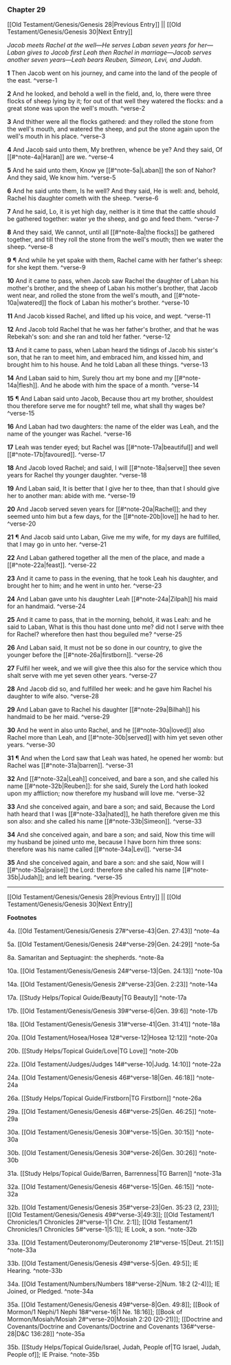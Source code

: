 ### Chapter 29

[[Old Testament/Genesis/Genesis 28|Previous Entry]]  ||  [[Old Testament/Genesis/Genesis 30|Next Entry]]

*Jacob meets Rachel at the well—He serves Laban seven years for her—Laban gives to Jacob first Leah then Rachel in marriage—Jacob serves another seven years—Leah bears Reuben, Simeon, Levi, and Judah.*

**1**  Then Jacob went on his journey, and came into the land of the people of the east. ^verse-1

**2**  And he looked, and behold a well in the field, and, lo, there were three flocks of sheep lying by it; for out of that well they watered the flocks: and a great stone was upon the well's mouth. ^verse-2

**3**  And thither were all the flocks gathered: and they rolled the stone from the well's mouth, and watered the sheep, and put the stone again upon the well's mouth in his place. ^verse-3

**4**  And Jacob said unto them, My brethren, whence be ye? And they said, Of [[#^note-4a|Haran]] are we. ^verse-4

**5**  And he said unto them, Know ye [[#^note-5a|Laban]] the son of Nahor? And they said, We know him. ^verse-5

**6**  And he said unto them, Is he well? And they said, He is well: and, behold, Rachel his daughter cometh with the sheep. ^verse-6

**7**  And he said, Lo, it is yet high day, neither is it time that the cattle should be gathered together: water ye the sheep, and go and feed them. ^verse-7

**8**  And they said, We cannot, until all [[#^note-8a|the flocks]] be gathered together, and till they roll the stone from the well's mouth; then we water the sheep. ^verse-8

**9**  ¶ And while he yet spake with them, Rachel came with her father's sheep: for she kept them. ^verse-9

**10**  And it came to pass, when Jacob saw Rachel the daughter of Laban his mother's brother, and the sheep of Laban his mother's brother, that Jacob went near, and rolled the stone from the well's mouth, and [[#^note-10a|watered]] the flock of Laban his mother's brother. ^verse-10

**11**  And Jacob kissed Rachel, and lifted up his voice, and wept. ^verse-11

**12**  And Jacob told Rachel that he was her father's brother, and that he was Rebekah's son: and she ran and told her father. ^verse-12

**13**  And it came to pass, when Laban heard the tidings of Jacob his sister's son, that he ran to meet him, and embraced him, and kissed him, and brought him to his house. And he told Laban all these things. ^verse-13

**14**  And Laban said to him, Surely thou art my bone and my [[#^note-14a|flesh]]. And he abode with him the space of a month. ^verse-14

**15**  ¶ And Laban said unto Jacob, Because thou art my brother, shouldest thou therefore serve me for nought? tell me, what shall thy wages be? ^verse-15

**16**  And Laban had two daughters: the name of the elder was Leah, and the name of the younger was Rachel. ^verse-16

**17**  Leah was tender eyed; but Rachel was [[#^note-17a|beautiful]] and well [[#^note-17b|favoured]]. ^verse-17

**18**  And Jacob loved Rachel; and said, I will [[#^note-18a|serve]] thee seven years for Rachel thy younger daughter. ^verse-18

**19**  And Laban said, It is better that I give her to thee, than that I should give her to another man: abide with me. ^verse-19

**20**  And Jacob served seven years for [[#^note-20a|Rachel]]; and they seemed unto him but a few days, for the [[#^note-20b|love]] he had to her. ^verse-20

**21**  ¶ And Jacob said unto Laban, Give me my wife, for my days are fulfilled, that I may go in unto her. ^verse-21

**22**  And Laban gathered together all the men of the place, and made a [[#^note-22a|feast]]. ^verse-22

**23**  And it came to pass in the evening, that he took Leah his daughter, and brought her to him; and he went in unto her. ^verse-23

**24**  And Laban gave unto his daughter Leah [[#^note-24a|Zilpah]] his maid for an handmaid. ^verse-24

**25**  And it came to pass, that in the morning, behold, it was Leah: and he said to Laban, What is this thou hast done unto me? did not I serve with thee for Rachel? wherefore then hast thou beguiled me? ^verse-25

**26**  And Laban said, It must not be so done in our country, to give the younger before the [[#^note-26a|firstborn]]. ^verse-26

**27**  Fulfil her week, and we will give thee this also for the service which thou shalt serve with me yet seven other years. ^verse-27

**28**  And Jacob did so, and fulfilled her week: and he gave him Rachel his daughter to wife also. ^verse-28

**29**  And Laban gave to Rachel his daughter [[#^note-29a|Bilhah]] his handmaid to be her maid. ^verse-29

**30**  And he went in also unto Rachel, and he [[#^note-30a|loved]] also Rachel more than Leah, and [[#^note-30b|served]] with him yet seven other years. ^verse-30

**31**  ¶ And when the Lord saw that Leah was hated, he opened her womb: but Rachel was [[#^note-31a|barren]]. ^verse-31

**32**  And [[#^note-32a|Leah]] conceived, and bare a son, and she called his name [[#^note-32b|Reuben]]: for she said, Surely the Lord hath looked upon my affliction; now therefore my husband will love me. ^verse-32

**33**  And she conceived again, and bare a son; and said, Because the Lord hath heard that I was [[#^note-33a|hated]], he hath therefore given me this son also: and she called his name [[#^note-33b|Simeon]]. ^verse-33

**34**  And she conceived again, and bare a son; and said, Now this time will my husband be joined unto me, because I have born him three sons: therefore was his name called [[#^note-34a|Levi]]. ^verse-34

**35**  And she conceived again, and bare a son: and she said, Now will I [[#^note-35a|praise]] the Lord: therefore she called his name [[#^note-35b|Judah]]; and left bearing. ^verse-35


---
[[Old Testament/Genesis/Genesis 28|Previous Entry]]  ||  [[Old Testament/Genesis/Genesis 30|Next Entry]]


**Footnotes**


4a. [[Old Testament/Genesis/Genesis 27#^verse-43|Gen. 27:43]] ^note-4a

5a. [[Old Testament/Genesis/Genesis 24#^verse-29|Gen. 24:29]] ^note-5a

8a. Samaritan and Septuagint: the shepherds. ^note-8a

10a. [[Old Testament/Genesis/Genesis 24#^verse-13|Gen. 24:13]] ^note-10a

14a. [[Old Testament/Genesis/Genesis 2#^verse-23|Gen. 2:23]] ^note-14a

17a. [[Study Helps/Topical Guide/Beauty|TG Beauty]] ^note-17a

17b. [[Old Testament/Genesis/Genesis 39#^verse-6|Gen. 39:6]] ^note-17b

18a. [[Old Testament/Genesis/Genesis 31#^verse-41|Gen. 31:41]] ^note-18a

20a. [[Old Testament/Hosea/Hosea 12#^verse-12|Hosea 12:12]] ^note-20a

20b. [[Study Helps/Topical Guide/Love|TG Love]] ^note-20b

22a. [[Old Testament/Judges/Judges 14#^verse-10|Judg. 14:10]] ^note-22a

24a. [[Old Testament/Genesis/Genesis 46#^verse-18|Gen. 46:18]] ^note-24a

26a. [[Study Helps/Topical Guide/Firstborn|TG Firstborn]] ^note-26a

29a. [[Old Testament/Genesis/Genesis 46#^verse-25|Gen. 46:25]] ^note-29a

30a. [[Old Testament/Genesis/Genesis 30#^verse-15|Gen. 30:15]] ^note-30a

30b. [[Old Testament/Genesis/Genesis 30#^verse-26|Gen. 30:26]] ^note-30b

31a. [[Study Helps/Topical Guide/Barren, Barrenness|TG Barren]] ^note-31a

32a. [[Old Testament/Genesis/Genesis 46#^verse-15|Gen. 46:15]] ^note-32a

32b. [[Old Testament/Genesis/Genesis 35#^verse-23|Gen. 35:23 (2, 23)]]; [[Old Testament/Genesis/Genesis 49#^verse-3|49:3]]; [[Old Testament/1 Chronicles/1 Chronicles 2#^verse-1|1 Chr. 2:1]]; [[Old Testament/1 Chronicles/1 Chronicles 5#^verse-1|5:1]]; IE Look, a son.  ^note-32b

33a. [[Old Testament/Deuteronomy/Deuteronomy 21#^verse-15|Deut. 21:15]] ^note-33a

33b. [[Old Testament/Genesis/Genesis 49#^verse-5|Gen. 49:5]]; IE Hearing.  ^note-33b

34a. [[Old Testament/Numbers/Numbers 18#^verse-2|Num. 18:2 (2-4)]]; IE Joined, or Pledged.  ^note-34a

35a. [[Old Testament/Genesis/Genesis 49#^verse-8|Gen. 49:8]]; [[Book of Mormon/1 Nephi/1 Nephi 18#^verse-16|1 Ne. 18:16]]; [[Book of Mormon/Mosiah/Mosiah 2#^verse-20|Mosiah 2:20 (20-21)]]; [[Doctrine and Covenants/Doctrine and Covenants/Doctrine and Covenants 136#^verse-28|D&C 136:28]] ^note-35a

35b. [[Study Helps/Topical Guide/Israel, Judah, People of|TG Israel, Judah, People of]]; IE Praise.  ^note-35b
